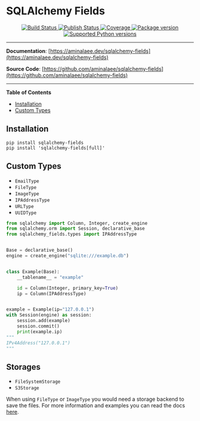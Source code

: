 # SQLAlchemy Fields

<p align="center">
<a href="https://github.com/aminalaee/sqlalchemy-fields/actions">
    <img src="https://github.com/aminalaee/sqlalchemy-fields/workflows/Tests/badge.svg" alt="Build Status">
</a>
<a href="https://github.com/aminalaee/sqlalchemy-fields/actions">
    <img src="https://github.com/aminalaee/sqlalchemy-fields/workflows/Publish/badge.svg" alt="Publish Status">
</a>
<a href="https://codecov.io/gh/aminalaee/sqlalchemy-fields">
    <img src="https://codecov.io/gh/aminalaee/sqlalchemy-fields/branch/main/graph/badge.svg" alt="Coverage">
</a>
<a href="https://pypi.org/project/sqlalchemy-fields/">
    <img src="https://badge.fury.io/py/sqlalchemy-fields.svg" alt="Package version">
</a>
<a href="https://pypi.org/project/sqlalchemy-fields" target="_blank">
    <img src="https://img.shields.io/pypi/pyversions/sqlalchemy-fields.svg?color=%2334D058" alt="Supported Python versions">
</a>
</p>

---

**Documentation**: [https://aminalaee.dev/sqlalchemy-fields](https://aminalaee.dev/sqlalchemy-fields)

**Source Code**: [https://github.com/aminalaee/sqlalchemy-fields](https://github.com/aminalaee/sqlalchemy-fields)

---

**Table of Contents**

- [Installation](#installation)
- [Custom Types](#custom-types)

## Installation

```console
pip install sqlalchemy-fields
pip install 'sqlalchemy-fields[full]'
```

## Custom Types

- `EmailType`
- `FileType`
- `ImageType`
- `IPAddressType`
- `URLType`
- `UUIDType`

```python
from sqlalchemy import Column, Integer, create_engine
from sqlalchemy.orm import Session, declarative_base
from sqlalchemy_fields.types import IPAddressType


Base = declarative_base()
engine = create_engine("sqlite:///example.db")


class Example(Base):
    __tablename__ = "example"

    id = Column(Integer, primary_key=True)
    ip = Column(IPAddressType)


example = Example(ip="127.0.0.1")
with Session(engine) as session:
    session.add(example)
    session.commit()
    print(example.ip)
"""
IPv4Address("127.0.0.1")
"""
```

## Storages

- `FileSystemStorage`
- `S3Storage`

When using `FileType` or `ImageType` you would need a storage backend to save the files.
For more information and examples you can read the docs [here](https://aminalaee.dev/sqlalchemy-fields/usage/#working-with-storages).
